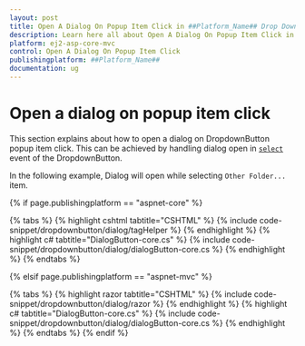 ```yaml
---
layout: post
title: Open A Dialog On Popup Item Click in ##Platform_Name## Drop Down Button Component
description: Learn here all about Open A Dialog On Popup Item Click in Syncfusion ##Platform_Name## Drop Down Button component and more.
platform: ej2-asp-core-mvc
control: Open A Dialog On Popup Item Click
publishingplatform: ##Platform_Name##
documentation: ug
---
```



# Open a dialog on popup item click

This section explains about how to open a dialog on DropdownButton popup item click.
This can be achieved by handling dialog open in
[`select`](https://help.syncfusion.com/cr/aspnetcore-js2/Syncfusion.EJ2.SplitButtons.DropDownButton.html#Syncfusion_EJ2_SplitButtons_DropDownButton_Select) event of the DropdownButton.

In the following example, Dialog will open while selecting `Other Folder...` item.

{% if page.publishingplatform == "aspnet-core" %}

{% tabs %}
{% highlight cshtml tabtitle="CSHTML" %}
{% include code-snippet/dropdownbutton/dialog/tagHelper %}
{% endhighlight %}
{% highlight c# tabtitle="DialogButton-core.cs" %}
{% include code-snippet/dropdownbutton/dialog/dialogButton-core.cs %}
{% endhighlight %}
{% endtabs %}

{% elsif page.publishingplatform == "aspnet-mvc" %}

{% tabs %}
{% highlight razor tabtitle="CSHTML" %}
{% include code-snippet/dropdownbutton/dialog/razor %}
{% endhighlight %}
{% highlight c# tabtitle="DialogButton-core.cs" %}
{% include code-snippet/dropdownbutton/dialog/dialogButton-core.cs %}
{% endhighlight %}
{% endtabs %}
{% endif %}

